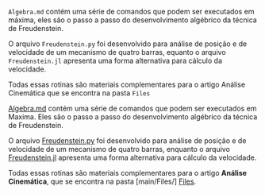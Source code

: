 ```Algebra.md``` contém uma série de comandos que podem ser executados em máxima, eles são o passo a passo do desenvolvimento algébrico da técnica de Freudenstein. 

O arquivo ```Freudenstein.py``` foi desenvolvido para análise de posição e de velocidade de um mecanismo de quatro barras, equanto o arquivo
```Freudenstein.jl``` apresenta uma forma alternativa para cálculo da velocidade. 

Todas essas rotinas são materiais complementares para o artigo Análise Cinemática que se encontra na pasta ```Files```


[Algebra.md](Algebra.md) contém uma série de comandos que podem ser executados em Maxima. Eles são o passo a passo do desenvolvimento algébrico da técnica de Freudenstein.  

O arquivo [Freudenstein.py](Freudenstein.py) foi desenvolvido para análise de posição e de velocidade de um mecanismo de quatro barras, enquanto o arquivo  
[Freudenstein.jl](Freudenstein.jl) apresenta uma forma alternativa para cálculo da velocidade.  

Todas essas rotinas são materiais complementares para o artigo **Análise Cinemática**, que se encontra na pasta [main/Files/]
[Files](main/Files/).
